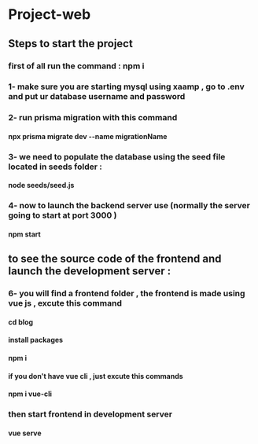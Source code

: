 # Project-web

## Steps to start the  project 

### first of all run the command  : npm i 
### 1-  make sure you are starting mysql  using xaamp , go to .env and  put ur database username and password 

### 2- run prisma migration with this command 

#### npx prisma migrate dev  --name migrationName 

### 3- we need to populate the database using the seed file located in seeds folder :

#### node seeds/seed.js   

### 4- now  to launch the  backend server use (normally the server going to start at port 3000 )

#### npm start 


## to see the source code of the frontend and  launch the development server : 

### 6- you will find a  frontend folder , the frontend is made using vue js , excute this command

#### cd blog

#### install packages

#### npm i  

####  if you don't have vue cli , just excute this commands

#### npm i vue-cli 

### then  start frontend in development server  

#### vue serve 
